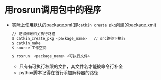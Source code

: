 # 用rosrun调用包中的程序

- 实际上使用默认的package.xml(即`catkin_create_pkg`创建的package.xml)

  ```bash
  // 记得修改相关执行路径
  $ catkin_create_pkg <package_name>   // src路径下执行
  $ catkin_make
  $ source 工作空间
  
  $ rosrun  <package_name> <可执行文件>
  ```
  - 只有有可执行权限的文件，其文件名才能被命令行补全 
  - python脚本记得在首行添加解释器的路径

  

